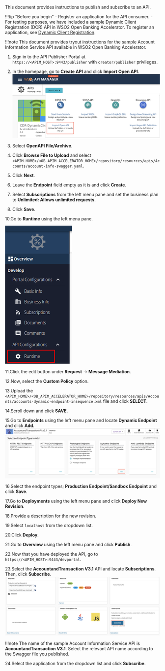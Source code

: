 This document provides instructions to publish and subscribe to an API.

!!!tip "Before you begin"
    - Register an application for the API consumer. 
        - For testing purposes, we have included a sample Dynamic Client Registration (DCR) 
        API in WSO2 Open Banking Accelerator. To register an application, see [Dynamic Client Registration](dynamic-client-registration-try-out.md).
   
!!!note
    This document provides tryout instructions for the sample Account Information Service API available in WSO2 Open 
    Banking Accelerator. 
    
1. Sign in to the API Publisher Portal at `https://<APIM_HOST>:9443/publisher` with `creator/publisher` privileges. 

2. In the homepage, go to **Create API** and click **Import Open API**. ![import_API](../assets/img/get-started/quick-start-guide/select-api.png)

3. Select **OpenAPI File/Archive**. 

4. Click **Browse File to Upload** and select `<APIM_HOME>/<OB_APIM_ACCELERATOR_HOME>/repository/resources/apis/Accounts/account-info-swagger.yaml`.

5. Click **Next**.

6. Leave the **Endpoint** field empty as it is and click **Create**. 

8. Select **Subscriptions** from the left menu pane and set the business plan to **Unlimited: Allows unlimited 
requests**.

9. Click **Save**.
    
10.Go to **Runtime** using the left menu pane.

![select_runtime](../assets/img/get-started/quick-start-guide/select-runtime.png)
    
11.Click the edit button under **Request** -> **Message Mediation**.
    
12.Now, select the **Custom Policy** option. 
    
13.Upload the `<APIM_HOME>/<OB_APIM_ACCELERATOR_HOME>/repository/resources/apis/Accounts/accounts-dynamic-endpoint-insequence.xml` 
file and click **SELECT**.
    
14.Scroll down and click **SAVE**. 
        
15.Go to **Endpoints** using the left menu pane and locate **Dynamic Endpoint** and click **Add**. ![set_endpoint](../assets/img/get-started/quick-start-guide/set-endpoint.png)
    
16.Select the endpoint types; **Production Endpoint/Sandbox Endpoint** and click **Save**.

17.Go to **Deployments** using the left menu pane and click **Deploy New Revision**.
    
18.Provide a description for the new revision.
    
19.Select `localhost` from the dropdown list. 
    
20.Click **Deploy**.
    
21.Go to **Overview** using the left menu pane and click **Publish**. 

22.Now that you have deployed the API, go to `https://<APIM_HOST>:9443/devportal`.
    
23.Select the **AccountandTransaction V3.1** API and locate **Subscriptions**. Then, click **Subscribe**. ![subscribe_api](../assets/img/get-started/quick-start-guide/subscribe-api.png)
    
!!!note
        The name of the sample Account Information Service API is **AccountandTransaction V3.1**. Select the relevant 
        API name according to the Swagger file you published.
                                                                                                  

24.Select the application from the dropdown list and click **Subscribe**.
